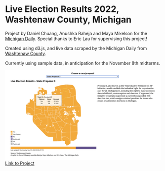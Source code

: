 # Live Election Results 2022, Washtenaw County, Michigan

Project by Daniel Chuang, Anushka Raheja and Maya Mikelson for the [Michigan Daily](https://www.michigandaily.com/). Special thanks to Eric Lau for supervising this project!

Created using d3.js, and live data scraped by the Michigan Daily from [Washtenaw County](https://electionresults.ewashtenaw.org/).

Currently using sample data, in anticipation for the November 8th midterms.

[![Project Image Preview](preview_readme.png)](https://www.michigandaily.com/news/elections/ann-arbor-2022-midterm-election-results/)
[Link to Project](https://www.michigandaily.com/news/elections/ann-arbor-2022-midterm-election-results/)
